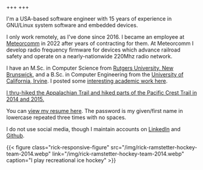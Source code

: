 +++
+++

I'm a USA-based software engineer with 15 years of experience in GNU/Linux system software and embedded devices.

I only work remotely, as I've done since 2016. I became an employee at [Meteorcomm](https://www.meteorcomm.com) in 2022 after years of contracting for them. At Meteorcomm I develop radio frequency firmware for devices which advance railroad safety and operate on a nearly-nationwide 220Mhz radio network.

I have an M.Sc. in Computer Science from [Rutgers University, New Brunswick](https://www.cs.rutgers.edu), and a B.Sc. in Computer Engineering from the [University of California, Irvine](https://www.uci.edu). I posted some [interesting academic work here](/pages/academic-work/).

[I thru-hiked the Appalachian Trail and hiked parts of the Pacific Crest Trail in 2014 and 2015.](/pages/backpacking/)

You can [view my resume here](/files/rick-ramstetter-resume-20231102.pdf). The password is my given/first name in lowercase repeated three times with no spaces.

I do not use social media, though I maintain accounts on [LinkedIn](https://linkedin.com/in/ut3) and [Github](https://github.com/ut3).

{{< figure class="rick-responsive-figure" src="/img/rick-ramstetter-hockey-team-2014.webp" link="/img/rick-ramstetter-hockey-team-2014.webp" caption="I play recreational ice hockey" >}}

